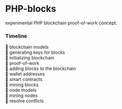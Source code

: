 <h1>PHP-blocks</h1> 
<p>experimental PHP blockchain proof-of-work concept.</p>

<h3>Timeline</h3>
<p>
🔲 blockchain models<br /> 
🔲 generating keys for blocks<br />
🔲 initializing blockchain<br />
🔲 proof-of-work<br />
🔲 adding blocks to the blockchain<br />
🔲 wallet addresses<br />
🔲 smart contracts<br />
🔲 mining blocks<br />
🔲 node models<br />
🔲 mining nodes<br />
🔲 resolve conflicts
</p>